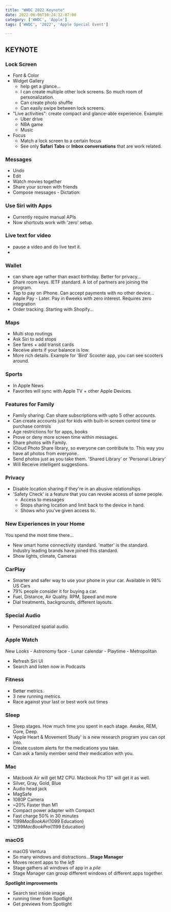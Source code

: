 ```yaml
---
title: "WWDC 2022 Keynote"
date: 2022-06-06T10:24:12-07:00
category: ['WWDC', 'Apple']
tags: ['WWDC', '2022', 'Apple Special Event']

---
```


## KEYNOTE

### Lock Screen
- Font & Color
- Widget Gallery
    - help get a glance...
    - I can create multiple other lock screens. So much room of personalization. 
    - Can create photo shuffle
    - Can easily swipe between lock screens.
- "Live activities": create compact and glance-able experience. Example: 
    - Uber drive
    - NBA game 
    - Music 
- Focus
    - Match a lock screen to a certain focus
    - See only **Safari Tabs** or **Inbox conversations** that are work related. 

### Messages
- Undo
- Edit
- Watch movies together
- Share your screen with friends
- Compose messages - Dictation: 

### Use Siri with Apps
- Currently require manual APIs
- Now shortcuts work with 'zero' setup.

### Live text for video
- pause a video and do live text it. 
- 

### Wallet

- can share age rather than exact birthday. Better for privacy...
- Share room keys. IETF standard. A lot of partners are joining the program. 
- Tap to pay on iPhone. Can accept payments with no other device...
- Apple Pay - Later. Pay in 6weeks with zero interest. Requires zero integration
- Order tracking. Starting with Shopify...



### Maps
- Multi stop routings
- Ask Siri to add stops
- See fares + add transit cards
- Receive alerts if your balance is low.
- More rich details. Example for 'Bird' Scooter app, you can see scooters around.

### Sports
- In Apple News
- Favorites will sync with Apple TV + other Apple Devices. 

### Features for Family
- Family sharing: Can share subscriptions with upto 5 other accounts. 
- Can create accounts just for kids with built-in screen control time or purchase controls
- Age restrictions for for apps, books
- Prove or deny more screen time within messages. 
- Share photos with Family. 
- iCloud Photo Share library, so everyone can contribute to. This way you have all photos from everyone..
- Send photos just as you take them. 'Shared Library' or 'Personal Library'
- Will Receive intelligent suggestions. 

### Privacy
- Disable location sharing if they're in an abusive relationships
- 'Safety Check' is a feature that you can revoke access of some people. 
    - Access to messages
    - Stops sharing location and limit back to the device in hand. 
    - Shows who you've given access to.

### New Experiences in your Home
You spend the most time there...
- New smart home connectivity standard. 'matter' is the standard. Industry leading brands have joined this standard. 
- Show lights, climate, Cameras

### CarPlay
- Smarter and safer way to use your phone in your car. Available in 98% US Cars
- 79% people consider it for buying a car.
- Fuel, Distance, Air Quality. RPM, Speed and more 
- Dial treatments, backgrounds, different layouts. 

### Special Audio
- Personalized spatial audio. 


### Apple Watch
New Looks
    - Astronomy face 
    - Lunar calendar
    - Playtime 
    - Metropolitan 

- Refresh Siri UI
- Search and listen now in Podcasts

### Fitness
- Better metrics. 
- 3 new running metrics. 
- Race against your last or best work out times

### Sleep
- Sleep stages. How much time you spent in each stage. Awake, REM, Core, Deep. 
- 'Apple Heart & Movement Study' is a new research program you can opt into. 
- Create custom alerts for the medications you take. 
- Can ask a family member send their medication with you.

### Mac
- Macbook Air will get M2 CPU. Macbook Pro 13" will get it as well. 
- Silver, Gray, Gold, Blue
- Audio head jack 
- MagSafe
- 1080P Camera
- ~20% Faster than M1
- Compact power adapter with Compact 
- Fast charge 50% in 30 minutes
- $1199 MacBook Air ($1099 Education)
- $1299 MacBook Pro ($1199 Education)

### macOS
- macOS Ventura
- So many windows and distractions...**Stage Manager**
- Moves recent apps to the *left*
- Stage gathers all windows of app in a _pile_
- Stage Manager can group different windows of different apps together. 

**Spotlight improvements**
- Search text inside image
- running timer from Spotlight
- Get previews from Spotlight



